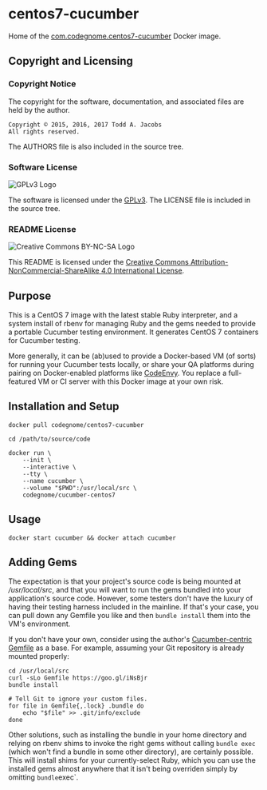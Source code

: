 # centos7-cucumber

Home of the [com.codegnome.centos7-cucumber][6] Docker image.

## Copyright and Licensing

### Copyright Notice

The copyright for the software, documentation, and associated files are
held by the author.

    Copyright © 2015, 2016, 2017 Todd A. Jacobs
    All rights reserved.

The AUTHORS file is also included in the source tree.

### Software License

![GPLv3 Logo][1]

The software is licensed under the [GPLv3][2]. The LICENSE file is
included in the source tree.

### README License

![Creative Commons BY-NC-SA Logo][3]

This README is licensed under the [Creative Commons
Attribution-NonCommercial-ShareAlike 4.0 International License][4].

## Purpose

This is a CentOS 7 image with the latest stable Ruby interpreter, and a
system install of rbenv for managing Ruby and the gems needed to provide
a portable Cucumber testing environment. It generates CentOS 7
containers for Cucumber testing.

More generally, it can be (ab)used to provide a Docker-based VM (of
sorts) for running your Cucumber tests locally, or share your QA
platforms during pairing on Docker-enabled platforms like [CodeEnvy][5].
You replace a full-featured VM or CI server with this Docker image at
your own risk.

## Installation and Setup

    docker pull codegnome/centos7-cucumber

    cd /path/to/source/code

    docker run \
        --init \
        --interactive \
        --tty \
        --name cucumber \
        --volume "$PWD":/usr/local/src \
        codegnome/cucumber-centos7

## Usage

    docker start cucumber && docker attach cucumber

## Adding Gems
The expectation is that your project's source code is being mounted at
*/usr/local/src*, and that you will want to run the gems bundled into
your application's source code. However, some testers don't have the
luxury of having their testing harness included in the mainline. If
that's your case, you can pull down any Gemfile you like and then
`bundle install` them into the VM's environment.

If you don't have your own, consider using the author's
[Cucumber-centric Gemfile][7] as a base. For example, assuming your Git
repository is already mounted properly:

    cd /usr/local/src
    curl -sLo Gemfile https://goo.gl/iNsBjr
    bundle install

    # Tell Git to ignore your custom files.
    for file in Gemfile{,.lock} .bundle do
        echo "$file" >> .git/info/exclude
    done

Other solutions, such as installing the bundle in your home directory
and relying on rbenv shims to invoke the right gems without calling
`bundle exec` (which won't find a bundle in some other directory), are
certainly possible. This will install shims for your currently-select
Ruby, which you can use the installed gems almost anywhere that it isn't
being overriden simply by omitting `bundle`exec`.


[1]: http://www.gnu.org/graphics/gplv3-88x31.png
[2]: http://www.gnu.org/copyleft/gpl.html
[3]: http://i.creativecommons.org/l/by-nc-sa/3.0/us/88x31.png
[4]: https://creativecommons.org/licenses/by-nc-sa/4.0/
[5]: https://codenvy.io
[6]: https://hub.docker.com/r/codegnome/cucumber-centos7/
[7]: https://goo.gl/iNsBjr
